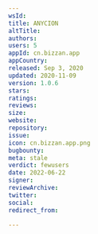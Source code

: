 ```yaml
---
wsId: 
title: ANYCION
altTitle: 
authors: 
users: 5
appId: cn.bizzan.app
appCountry: 
released: Sep 3, 2020
updated: 2020-11-09
version: 1.0.6
stars: 
ratings: 
reviews: 
size: 
website: 
repository: 
issue: 
icon: cn.bizzan.app.png
bugbounty: 
meta: stale
verdict: fewusers
date: 2022-06-22
signer: 
reviewArchive: 
twitter: 
social: 
redirect_from: 

---
```


